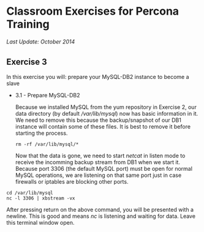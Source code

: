 # Classroom Exercises for Percona Training
###### Last Update: October 2014

## Exercise 3

In this exercise you will: prepare your MySQL-DB2 instance to become a slave

* 3.1 - Prepare MySQL-DB2

  Because we installed MySQL from the yum repository in Exercise 2, our data directory (by default _/var/lib/mysql_) now has basic information in it. We need to remove this because the backup/snapshot of our DB1 instance will contain some of these files. It is best to remove it before starting the process.
    
    `rm -rf /var/lib/mysql/*`
    
  Now that the data is gone, we need to start _netcat_ in listen mode to receive the incomming backup stream from DB1 when we start it. Because port 3306 (the default MySQL port) must be open for normal MySQL operations, we are listening on that same port just in case firewalls or iptables are blocking other ports.

```
cd /var/lib/mysql
nc -l 3306 | xbstream -vx
```
    
  After pressing return on the above command, you will be presented with a newline. This is good and means _nc_ is listening and waiting for data. Leave this terminal window open.
